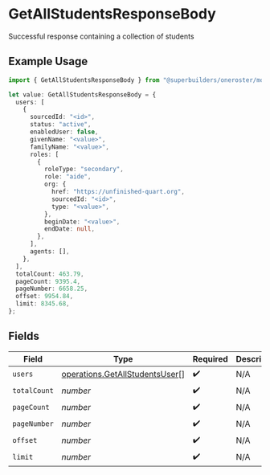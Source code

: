 # GetAllStudentsResponseBody

Successful response containing a collection of students

## Example Usage

```typescript
import { GetAllStudentsResponseBody } from "@superbuilders/oneroster/models/operations";

let value: GetAllStudentsResponseBody = {
  users: [
    {
      sourcedId: "<id>",
      status: "active",
      enabledUser: false,
      givenName: "<value>",
      familyName: "<value>",
      roles: [
        {
          roleType: "secondary",
          role: "aide",
          org: {
            href: "https://unfinished-quart.org",
            sourcedId: "<id>",
            type: "<value>",
          },
          beginDate: "<value>",
          endDate: null,
        },
      ],
      agents: [],
    },
  ],
  totalCount: 463.79,
  pageCount: 9395.4,
  pageNumber: 6658.25,
  offset: 9954.84,
  limit: 8345.68,
};
```

## Fields

| Field                                                                            | Type                                                                             | Required                                                                         | Description                                                                      |
| -------------------------------------------------------------------------------- | -------------------------------------------------------------------------------- | -------------------------------------------------------------------------------- | -------------------------------------------------------------------------------- |
| `users`                                                                          | [operations.GetAllStudentsUser](../../models/operations/getallstudentsuser.md)[] | :heavy_check_mark:                                                               | N/A                                                                              |
| `totalCount`                                                                     | *number*                                                                         | :heavy_check_mark:                                                               | N/A                                                                              |
| `pageCount`                                                                      | *number*                                                                         | :heavy_check_mark:                                                               | N/A                                                                              |
| `pageNumber`                                                                     | *number*                                                                         | :heavy_check_mark:                                                               | N/A                                                                              |
| `offset`                                                                         | *number*                                                                         | :heavy_check_mark:                                                               | N/A                                                                              |
| `limit`                                                                          | *number*                                                                         | :heavy_check_mark:                                                               | N/A                                                                              |